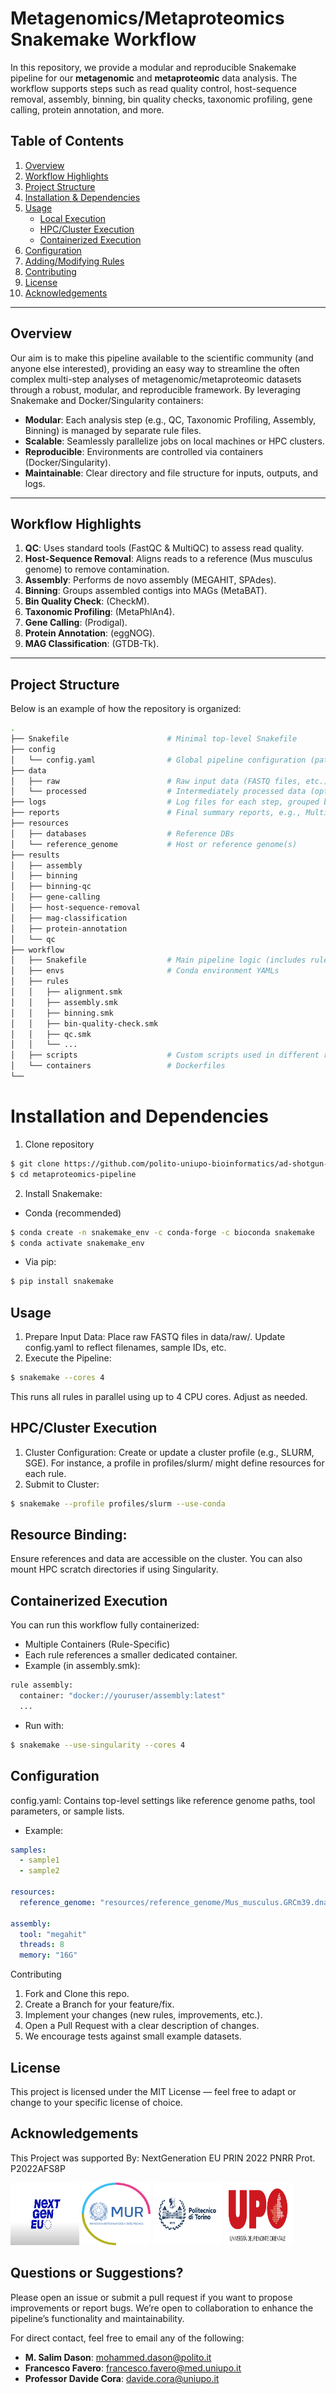 # Metagenomics/Metaproteomics Snakemake Workflow

In this repository, we provide a modular and reproducible Snakemake pipeline for our **metagenomic** and **metaproteomic** data analysis. The workflow supports steps such as read quality control, host-sequence removal, assembly, binning, bin quality checks, taxonomic profiling, gene calling, protein annotation, and more.

## Table of Contents

1. [Overview](#overview)  
2. [Workflow Highlights](#workflow-highlights)  
3. [Project Structure](#project-structure)  
4. [Installation & Dependencies](#installation--dependencies)  
5. [Usage](#usage)  
   - [Local Execution](#local-execution)  
   - [HPC/Cluster Execution](#hpccluster-execution)  
   - [Containerized Execution](#containerized-execution)  
6. [Configuration](#configuration)  
7. [Adding/Modifying Rules](#addingmodifying-rules)  
8. [Contributing](#contributing)  
9. [License](#license)  
10. [Acknowledgements](#acknowledgements)

---

## Overview

Our aim is to make this pipeline available to the scientific community (and anyone else interested), providing an easy way to streamline the often complex multi-step analyses of metagenomic/metaproteomic datasets through a robust, modular, and reproducible framework. By leveraging Snakemake and Docker/Singularity containers:

- **Modular**: Each analysis step (e.g., QC, Taxonomic Profiling, Assembly, Binning) is managed by separate rule files.  
- **Scalable**: Seamlessly parallelize jobs on local machines or HPC clusters.  
- **Reproducible**: Environments are controlled via containers (Docker/Singularity).  
- **Maintainable**: Clear directory and file structure for inputs, outputs, and logs.

---

## Workflow Highlights

1. **QC**: Uses standard tools (FastQC & MultiQC) to assess read quality.  
2. **Host-Sequence Removal**: Aligns reads to a reference (Mus musculus genome) to remove contamination.  
3. **Assembly**: Performs de novo assembly (MEGAHIT, SPAdes).  
4. **Binning**: Groups assembled contigs into MAGs (MetaBAT).  
5. **Bin Quality Check**: (CheckM).  
6. **Taxonomic Profiling**: (MetaPhlAn4).  
7. **Gene Calling**: (Prodigal).  
8. **Protein Annotation**: (eggNOG).  
9. **MAG Classification**: (GTDB-Tk).

---

## Project Structure

Below is an example of how the repository is organized:

```bash
.
├── Snakefile                      # Minimal top-level Snakefile
├── config
│   └── config.yaml                # Global pipeline configuration (paths, parameters)
├── data
│   ├── raw                        # Raw input data (FASTQ files, etc.)
│   └── processed                  # Intermediately processed data (optional)
├── logs                           # Log files for each step, grouped by rule/sample
├── reports                        # Final summary reports, e.g., MultiQC
├── resources
│   ├── databases                  # Reference DBs
│   └── reference_genome           # Host or reference genome(s)
├── results
│   ├── assembly
│   ├── binning
│   ├── binning-qc
│   ├── gene-calling
│   ├── host-sequence-removal
│   ├── mag-classification
│   ├── protein-annotation
│   └── qc
├── workflow
│   ├── Snakefile                  # Main pipeline logic (includes rules/*.smk)
│   ├── envs                       # Conda environment YAMLs
│   ├── rules
│   │   ├── alignment.smk
│   │   ├── assembly.smk
│   │   ├── binning.smk
│   │   ├── bin-quality-check.smk
│   │   ├── qc.smk
│   │   └── ...
│   ├── scripts                    # Custom scripts used in different rules
│   └── containers                 # Dockerfiles
└──
```

# Installation and Dependencies

1. Clone repository 

```bash
$ git clone https://github.com/polito-uniupo-bioinformatics/ad-shotgun-metaproteomics-worklow.git
$ cd metaproteomics-pipeline
```

2. Install Snakemake:
- Conda (recommended)
```bash
$ conda create -n snakemake_env -c conda-forge -c bioconda snakemake
$ conda activate snakemake_env
```
- Via pip:
```bash
$ pip install snakemake
```

## Usage

1.	Prepare Input Data: Place raw FASTQ files in data/raw/. Update config.yaml to reflect filenames, sample IDs, etc. 
2. Execute the Pipeline:
```bash
$ snakemake --cores 4
```
This runs all rules in parallel using up to 4 CPU cores. Adjust as needed.

## HPC/Cluster Execution
1. Cluster Configuration: Create or update a cluster profile (e.g., SLURM, SGE). For instance, a profile in profiles/slurm/ might define resources for each rule. 
2. Submit to Cluster:
```bash
$ snakemake --profile profiles/slurm --use-conda
```
## Resource Binding: 
Ensure references and data are accessible on the cluster. You can also mount HPC scratch directories if using Singularity.


## Containerized Execution
You can run this workflow fully containerized:
- Multiple Containers (Rule-Specific)
- Each rule references a smaller dedicated container. 
- Example (in assembly.smk):
```Python
rule assembly:
  container: "docker://youruser/assembly:latest"
  ...
```

- Run with:
```bash
$ snakemake --use-singularity --cores 4
```

## Configuration

config.yaml: Contains top-level settings like reference genome paths, tool parameters, or sample lists.

- Example:
```yaml
samples:
  - sample1
  - sample2

resources:
  reference_genome: "resources/reference_genome/Mus_musculus.GRCm39.dna.primary_assembly.fa.gz"

assembly:
  tool: "megahit"
  threads: 8
  memory: "16G"
```

Contributing
1. Fork and Clone this repo.
2.	Create a Branch for your feature/fix.
3.	Implement your changes (new rules, improvements, etc.).
4.	Open a Pull Request with a clear description of changes.
5.	We encourage tests against small example datasets.

## License

This project is licensed under the MIT License — feel free to adapt or change to your specific license of choice.

## Acknowledgements
This Project was supported By: NextGeneration EU PRIN 2022 PNRR Prot. P2022AFS8P



<p>
  <img src="Acks/next-gen-eu.png" alt="img.png" width="110" height="100" />
  <img src="Acks/muir-italy.png" alt="img_1.png" width="110" height="100" />
  <img src="Acks/Polito.png" alt="img_2.png" width="110" height="100" />
  <img src="Acks/UniUPO.png" alt="img_3.png" width="110" height="100" />
</p>


## Questions or Suggestions?

Please open an issue or submit a pull request if you want to propose improvements or report bugs. We’re open to collaboration to enhance the pipeline’s functionality and maintainability.

For direct contact, feel free to email any of the following:

- **M. Salim Dason**: [mohammed.dason@polito.it](mailto:mohammed.dason@polito.it)  
- **Francesco Favero**: [francesco.favero@med.uniupo.it](mailto:francesco.favero@med.uniupo.it)  
- **Professor Davide Cora**: [davide.cora@uniupo.it](mailto:davide.cora@uniupo.it)

